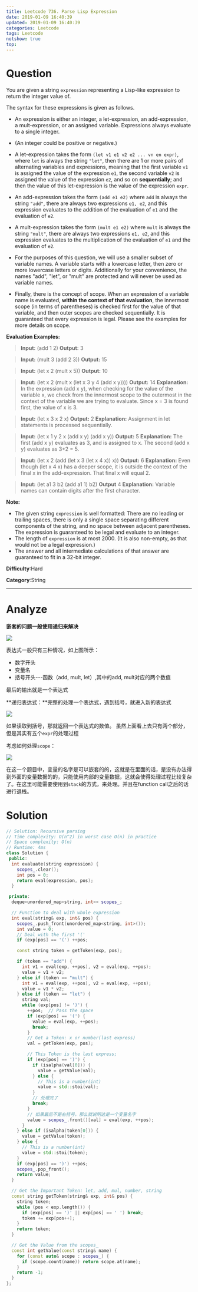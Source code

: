 ```yaml
---
title: Leetcode 736. Parse Lisp Expression
date: 2019-01-09 16:40:39
updated: 2019-01-09 16:40:39
categories: Leetcode
tags: Leetcode
notshow: true
top:
---
```


# Question

You are given a string  `expression`  representing a Lisp-like expression to return the integer value of.

The syntax for these expressions is given as follows.

-   An expression is either an integer, a let-expression, an add-expression, a mult-expression, or an assigned variable. Expressions always evaluate to a single integer.

-   (An integer could be positive or negative.)

-   A let-expression takes the form  `(let v1 e1 v2 e2 ... vn en expr)`, where  `let`  is always the string  `"let"`, then there are 1 or more pairs of alternating variables and expressions, meaning that the first variable  `v1`  is assigned the value of the expression  `e1`, the second variable  `v2`  is assigned the value of the expression  `e2`, and so on  **sequentially**; and then the value of this let-expression is the value of the expression  `expr`.

-   An add-expression takes the form  `(add e1 e2)`  where  `add`  is always the string  `"add"`, there are always two expressions  `e1, e2`, and this expression evaluates to the addition of the evaluation of  `e1`  and the evaluation of  `e2`.

-   A mult-expression takes the form  `(mult e1 e2)`  where  `mult`  is always the string  `"mult"`, there are always two expressions  `e1, e2`, and this expression evaluates to the multiplication of the evaluation of  `e1`  and the evaluation of  `e2`.

-   For the purposes of this question, we will use a smaller subset of variable names. A variable starts with a lowercase letter, then zero or more lowercase letters or digits. Additionally for your convenience, the names "add", "let", or "mult" are protected and will never be used as variable names.

-   Finally, there is the concept of scope. When an expression of a variable name is evaluated,  **within the context of that evaluation**, the innermost scope (in terms of parentheses) is checked first for the value of that variable, and then outer scopes are checked sequentially. It is guaranteed that every expression is legal. Please see the examples for more details on scope.

**Evaluation Examples:**  

> **Input:** (add 1 2)
> **Output:** 3

> **Input:** (mult 3 (add 2 3))
> **Output:** 15

> **Input:** (let x 2 (mult x 5))
> **Output:** 10

> **Input:** (let x 2 (mult x (let x 3 y 4 (add x y))))
> **Output:** 14
> **Explanation:** In the expression (add x y), when checking for the value of the variable x,
> we check from the innermost scope to the outermost in the context of the variable we are trying to evaluate.
> Since x = 3 is found first, the value of x is 3.

> **Input:** (let x 3 x 2 x)
> **Output:** 2
> **Explanation:** Assignment in let statements is processed sequentially.

> **Input:** (let x 1 y 2 x (add x y) (add x y))
> **Output:** 5
> **Explanation:** The first (add x y) evaluates as 3, and is assigned to x.
> The second (add x y) evaluates as 3+2 = 5.

> **Input:** (let x 2 (add (let x 3 (let x 4 x)) x))
> **Output:** 6
> **Explanation:** Even though (let x 4 x) has a deeper scope, it is outside the context
> of the final x in the add-expression.  That final x will equal 2.

> **Input:** (let a1 3 b2 (add a1 1) b2) 
> **Output** 4
> **Explanation:** Variable names can contain digits after the first character.

**Note:**

- The given string  `expression`  is well formatted: There are no leading or trailing spaces, there is only a single space separating different components of the string, and no space between adjacent parentheses. The expression is guaranteed to be legal and evaluate to an integer.
- The length of  `expression`  is at most 2000. (It is also non-empty, as that would not be a legal expression.)
- The answer and all intermediate calculations of that answer are guaranteed to fit in a 32-bit integer.

**Difficulty**:Hard

**Category**:String

<!-- more -->

------------

# Analyze

**嵌套的问题一般使用递归来解决**

![](/images/in-post/2019-01-09-Leetcode-736-Parse-Lisp-Expression/2019-01-09-17-31-23.png)

表达式一般只有三种情况，如上图所示：
- 数字开头
- 变量名
- 括号开头---函数（add, mult, let）,其中的add, mult对应的两个数值

最后的输出就是一个表达式

**递归表达式：**完整的处理一个表达式，遇到括号，就进入新的表达式

![](/images/in-post/2019-01-09-Leetcode-736-Parse-Lisp-Expression/2019-01-09-17-34-49.png)

如果读取到括号，那就返回一个表达式的数值。
虽然上面看上去只有两个部分，但是其实有五个`expr`的处理过程

考虑如何处理`scope`：

![](/images/in-post/2019-01-09-Leetcode-736-Parse-Lisp-Expression/2019-01-09-17-46-19.png)

在这一个题目中，变量的名字是可以嵌套的的，这就是在里面的话，是没有办法得到外面的变量数据的的，只能使用内部的变量数据，这就会使得处理过程比较复杂了。在这里可能需要使用到`stack`的方式，来处理。并且在function call之后的话进行退栈。

# Solution

```cpp
// Solution: Recursive parsing
// Time complexity: O(n^2) in worst case O(n) in practice
// Space complexity: O(n)
// Runtime: 4ms
class Solution {
 public:
  int evaluate(string expression) {
    scopes_.clear();
    int pos = 0;
    return eval(expression, pos);
  }

 private:
  deque<unordered_map<string, int>> scopes_;

  // Function to deal with whole expression
  int eval(string& exp, int& pos) {
    scopes_.push_front(unordered_map<string, int>());
    int value = 0;
    // Deal with the first '('
    if (exp[pos] == '(') ++pos;

    const string token = getToken(exp, pos);

    if (token == "add") {
      int v1 = eval(exp, ++pos), v2 = eval(exp, ++pos);
      value = v1 + v2;
    } else if (token == "mult") {
      int v1 = eval(exp, ++pos), v2 = eval(exp, ++pos);
      value = v1 * v2;
    } else if (token == "let") {
      string val;
      while (exp[pos] != ')') {
        ++pos;  // Pass the space
        if (exp[pos] == '(') {
          value = eval(exp, ++pos);
          break;
        }
        // Get a Token: x or number(last express)
        val = getToken(exp, pos);

        // This Token is the last express;
        if (exp[pos] == ')') {
          if (isalpha(val[0])) {
            value = getValue(val);
          } else {
            // This is a number(int)
            value = std::stoi(val);
          }
          // 处理完了
          break;
        }
        // 如果最后不是右括号，那么就说明这是一个变量名字
        value = scopes_.front()[val] = eval(exp, ++pos);
      }
    } else if (isalpha(token[0])) {
      value = getValue(token);
    } else {
      // This is a number(int)
      value = std::stoi(token);
    }
    if (exp[pos] == ')') ++pos;
    scopes_.pop_front();
    return value;
  }

  // Get the Important Token: let, add, mul, number, string
  const string getToken(string& exp, int& pos) {
    string token;
    while (pos < exp.length()) {
      if (exp[pos] == ')' || exp[pos] == ' ') break;
      token += exp[pos++];
    }
    return token;
  }

  // Get the Value from the scopes_
  const int getValue(const string& name) {
    for (const auto& scope : scopes_) {
      if (scope.count(name)) return scope.at(name);
    }
    return -1;
  }
};
```